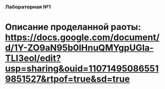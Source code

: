 ### Лабораторная №1

# Описание проделанной раоты: https://docs.google.com/document/d/1Y-ZO9aN95b0lHnuQMYgpUGIa-TLI3eoI/edit?usp=sharing&ouid=110714950865519851527&rtpof=true&sd=true
